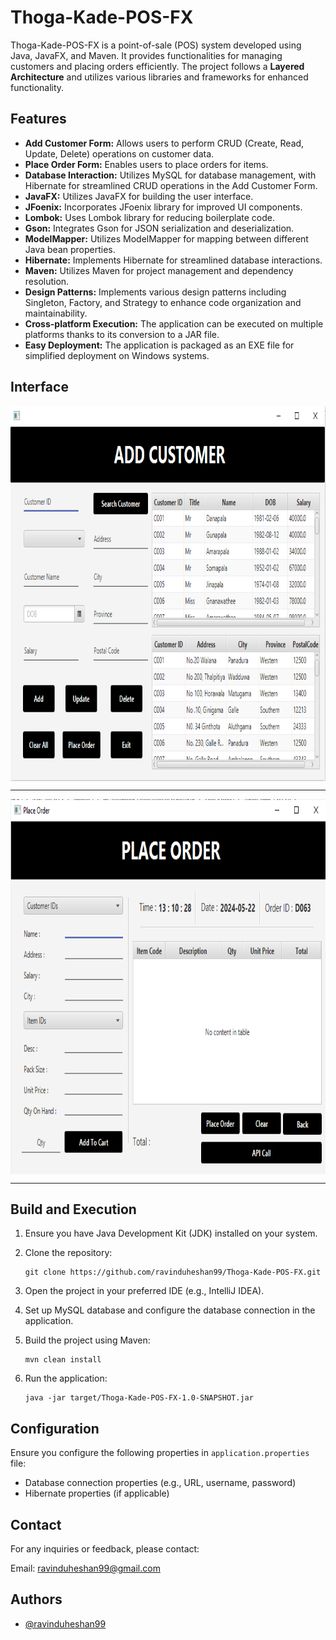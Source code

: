 # Thoga-Kade-POS-FX

Thoga-Kade-POS-FX is a point-of-sale (POS) system developed using Java, JavaFX, and Maven. It provides functionalities for managing customers and placing orders efficiently. The project follows a **Layered Architecture** and utilizes various libraries and frameworks for enhanced functionality.

## Features

- **Add Customer Form:** Allows users to perform CRUD (Create, Read, Update, Delete) operations on customer data.
- **Place Order Form:** Enables users to place orders for items.
- **Database Interaction:** Utilizes MySQL for database management, with Hibernate for streamlined CRUD operations in the Add Customer Form.
- **JavaFX:** Utilizes JavaFX for building the user interface.
- **JFoenix:** Incorporates JFoenix library for improved UI components.
- **Lombok:** Uses Lombok library for reducing boilerplate code.
- **Gson:** Integrates Gson for JSON serialization and deserialization.
- **ModelMapper:** Utilizes ModelMapper for mapping between different Java bean properties.
- **Hibernate:** Implements Hibernate for streamlined database interactions.
- **Maven:** Utilizes Maven for project management and dependency resolution.
- **Design Patterns:** Implements various design patterns including Singleton, Factory, and Strategy to enhance code organization and maintainability.
- **Cross-platform Execution:** The application can be executed on multiple platforms thanks to its conversion to a JAR file.
- **Easy Deployment:** The application is packaged as an EXE file for simplified deployment on Windows systems.

## Interface

<div style="display: flex; justify-content: center; align-items: center;">
   <img src="https://github.com/ravinduheshan99/Thoga-Kade-POS-FX/blob/main/assets/img/01.png" alt="Img01" width="1200" height="600">
</div>

---

<div style="display: flex; justify-content: center; align-items: center;">
   <img src="https://github.com/ravinduheshan99/Thoga-Kade-POS-FX/blob/main/assets/img/02.png" alt="Img02" width="1200" height="600">
</div>

---

## Build and Execution

1. Ensure you have Java Development Kit (JDK) installed on your system.
2. Clone the repository:

    ```
    git clone https://github.com/ravinduheshan99/Thoga-Kade-POS-FX.git
    ```

3. Open the project in your preferred IDE (e.g., IntelliJ IDEA).
4. Set up MySQL database and configure the database connection in the application.
5. Build the project using Maven:

    ```
    mvn clean install
    ```

6. Run the application:

    ```
    java -jar target/Thoga-Kade-POS-FX-1.0-SNAPSHOT.jar
    ```

## Configuration

Ensure you configure the following properties in `application.properties` file:

- Database connection properties (e.g., URL, username, password)
- Hibernate properties (if applicable)

## Contact
For any inquiries or feedback, please contact:

Email: ravinduheshan99@gmail.com

## Authors
- [@ravinduheshan99](https://github.com/ravinduheshan99)
